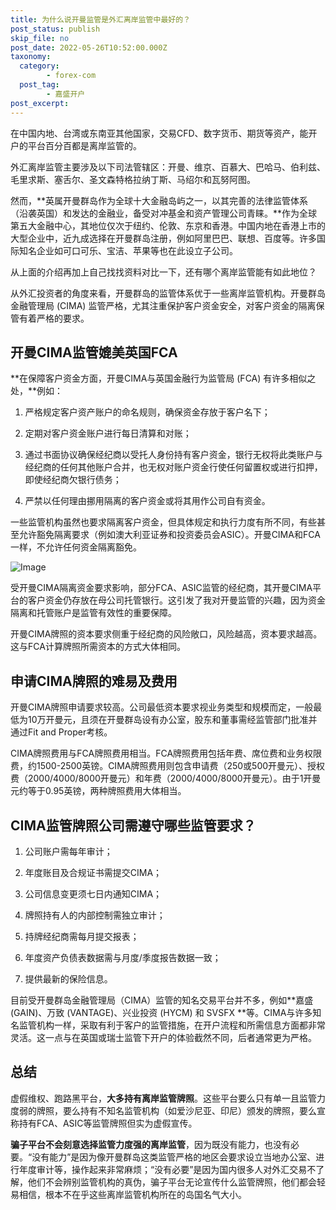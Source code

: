 ```yaml
---
title: 为什么说开曼监管是外汇离岸监管中最好的？
post_status: publish
skip_file: no
post_date: 2022-05-26T10:52:00.000Z
taxonomy:
  category:
        - forex-com
  post_tag:
        - 嘉盛开户
post_excerpt: 
---
```

在中国内地、台湾或东南亚其他国家，交易CFD、数字货币、期货等资产，能开户的平台百分百都是离岸监管的。

外汇离岸监管主要涉及以下司法管辖区：开曼、维京、百慕大、巴哈马、伯利兹、毛里求斯、塞舌尔、圣文森特格拉纳丁斯、马绍尔和瓦努阿图。

然而，**英属开曼群岛作为全球十大金融岛屿之一，以其完善的法律监管体系（沿袭英国）和发达的金融业，备受对冲基金和资产管理公司青睐。**作为全球第五大金融中心，其地位仅次于纽约、伦敦、东京和香港。中国内地在香港上市的大型企业中，近九成选择在开曼群岛注册，例如阿里巴巴、联想、百度等。许多国际知名企业如可口可乐、宝洁、苹果等也在此设立子公司。

从上面的介绍再加上自己找找资料对比一下，还有哪个离岸监管能有如此地位？

从外汇投资者的角度来看，开曼群岛的监管体系优于一些离岸监管机构。开曼群岛金融管理局 (CIMA) 监管严格，尤其注重保护客户资金安全，对客户资金的隔离保管有着严格的要求。

## 开曼CIMA监管媲美英国FCA

**在保障客户资金方面，开曼CIMA与英国金融行为监管局 (FCA) 有许多相似之处，**例如：

1. 严格规定客户资产账户的命名规则，确保资金存放于客户名下；

1. 定期对客户资金账户进行每日清算和对账；

1. 通过书面协议确保经纪商以受托人身份持有客户资金，银行无权将此类账户与经纪商的任何其他账户合并，也无权对账户资金行使任何留置权或进行扣押，即使经纪商欠银行债务；

1. 严禁以任何理由挪用隔离的客户资金或将其用作公司自有资金。

一些监管机构虽然也要求隔离客户资金，但具体规定和执行力度有所不同，有些甚至允许豁免隔离要求（例如澳大利亚证券和投资委员会ASIC）。开曼CIMA和FCA一样，不允许任何资金隔离豁免。

![Image](https://prod-files-secure.s3.us-west-2.amazonaws.com/39ed1227-6d7d-4570-be36-9ccd4a2c4241/bd849744-3fcb-4a37-8312-357962c8f065/image.png?X-Amz-Algorithm=AWS4-HMAC-SHA256&X-Amz-Content-Sha256=UNSIGNED-PAYLOAD&X-Amz-Credential=ASIAZI2LB466RKMNHGXE%2F20250609%2Fus-west-2%2Fs3%2Faws4_request&X-Amz-Date=20250609T101342Z&X-Amz-Expires=3600&X-Amz-Security-Token=IQoJb3JpZ2luX2VjEMn%2F%2F%2F%2F%2F%2F%2F%2F%2F%2FwEaCXVzLXdlc3QtMiJGMEQCHzX4iNLs2Qe1yqyIjAeFezeVcImDIRSsump7komvZioCIQCK1kGCLkY3WbZfq%2B6%2FkP2QfLckBw11uLFcFtNYcS4YWyqIBAii%2F%2F%2F%2F%2F%2F%2F%2F%2F%2F8BEAAaDDYzNzQyMzE4MzgwNSIMTjTHrNchKWGarlhpKtwDCCpjV6uGfy1HKy77XtoCVgLaRseg8rT38fh14rrKYqsraXC0694EKNd%2Bo%2BYJ6WU7KaOErk3TDe8ZBQaB%2BaUchI9Br5tHQRys3OuAHTaKTbkvudJI1e7dMMG3ZzHy1j01D2P6ENYvMq7bGNQMZlDC4yIraKkhQx0TwG8Qxf%2BGaxlRsi10dFOaaDrp%2F%2BbKDA3amuK9Bt3d8qkrkth7RWQxWAEnWNFItDwk1we%2Fyesn4n38rubcm25Ov8HlyWnr8xCLGhkFcqszIdZ4d0f526urfrrm9vheepXggOpFSFzqL9OvFWNS2x1tn2nAWLEWbDVeURaMzAke1R0tWOR98lykAKC2BlU9%2BuSBl3ThPj2%2B9b4i4H7BSPY%2BMdRCtfbiDwbc2eQ4S2p%2BDGVluXBhWN%2BuSxpzIBEokUy%2F4%2F%2FMzrChK9kasAS6WbcX0uSgpsdIL9gfcixry7f4g6UB7kuWGoGSDCcJbi5MmWn%2BEIz1dpBnUz18A7ptCFC%2FriomG0VlVBuCOPg9qXcZgnY67%2BXU%2B%2B7dJXBEzdm3LlcqcoVAIRwaxgGaNlAxvmHm9JRmQ6BRuH9Xa8cNu5PoP3YD2EdQ92kV6JcrHqGGgzJ%2Brzm9JMszr86BWh7BLCEe9kVJ5lww97eawgY6pgGi6HgBFJJ54%2FMjGZDTZoX9%2BGwikAfghdwheSf%2F2ygW9V34pW7SmRFzK7rzAFZrr8Dh7aBKb5CAh0Itc2bdQiThScYxIQVXO19XsVxorCVPFV1juemoUvlv1PLOhBztKvVDSxvlVEYKhESckadl01Bb6GnlqqarAmQuuCqvCBnHwzEmsZY5%2BU4opNyEq23Uq6OVLVMBwqXopf9tNmbBQZpIcOWtOKhy&X-Amz-Signature=806030e88ea9d2c22ebe09c092ef2773465dd964dde8be9cc94b41c5588a7350&X-Amz-SignedHeaders=host&x-id=GetObject)

受开曼CIMA隔离资金要求影响，部分FCA、ASIC监管的经纪商，其开曼CIMA平台的客户资金仍存放在母公司托管银行。这引发了我对开曼监管的兴趣，因为资金隔离和托管账户是监管有效性的重要保障。

开曼CIMA牌照的资本要求侧重于经纪商的风险敞口，风险越高，资本要求越高。这与FCA计算牌照所需资本的方式大体相同。

## **申请CIMA牌照的难易及费用**

开曼CIMA牌照申请要求较高。公司最低资本要求视业务类型和规模而定，一般最低为10万开曼元，且须在开曼群岛设有办公室，股东和董事需经监管部门批准并通过Fit and Proper考核。

CIMA牌照费用与FCA牌照费用相当。FCA牌照费用包括年费、席位费和业务权限费，约1500-2500英镑。CIMA牌照费用则包含申请费（250或500开曼元）、授权费（2000/4000/8000开曼元）和年费（2000/4000/8000开曼元）。由于1开曼元约等于0.95英镑，两种牌照费用大体相当。

## CIMA监管牌照公司需遵守哪些监管要求？

1. 公司账户需每年审计；

1. 年度账目及合规证书需提交CIMA；

1. 公司信息变更须七日内通知CIMA；

1. 牌照持有人的内部控制需独立审计；

1. 持牌经纪商需每月提交报表；

1. 年度资产负债表数据需与月度/季度报告数据一致；

1. 提供最新的保险信息。

目前受开曼群岛金融管理局（CIMA）监管的知名交易平台并不多，例如**嘉盛 (GAIN)、万致 (VANTAGE)、兴业投资 (HYCM) 和 SVSFX **等。CIMA与许多知名监管机构一样，采取有利于客户的监管措施，在开户流程和所需信息方面都非常灵活。这一点与在英国或瑞士监管下开户的体验截然不同，后者通常更为严格。

## 总结

虚假维权、跑路黑平台，**大多持有离岸监管牌照**。这些平台要么只有单一且监管力度弱的牌照，要么持有不知名监管机构（如爱沙尼亚、印尼）颁发的牌照，要么宣称持有FCA、ASIC等监管牌照但实为虚假宣传。

**骗子平台不会刻意选择监管力度强的离岸监管**，因为既没有能力，也没有必要。“没有能力”是因为像开曼群岛这类监管严格的地区会要求设立当地办公室、进行年度审计等，操作起来非常麻烦；“没有必要”是因为国内很多人对外汇交易不了解，他们不会辨别监管机构的真伪，骗子平台无论宣传什么监管牌照，他们都会轻易相信，根本不在乎这些离岸监管机构所在的岛国名气大小。